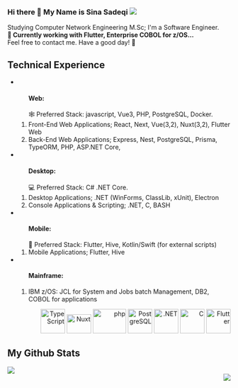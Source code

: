 ### Hi there 👋 My Name is Sina Sadeqi   <img src="https://user-badge.committers.top/iran/Cimorexave.svg" />

Studying Computer Network Engineering M.Sc; I'm a Software Engineer. <br>
<strong>🔭 Currently working with Flutter, Enterprise COBOL for z/OS...</strong> <br>
Feel free to contact me. Have a good day! 🌱

## Technical Experience
<ul> 
  <li> <ol> <h4> Web: </h4>
    🕸 Preferred Stack: javascript, Vue3, PHP, PostgreSQL, Docker. <br>
    <li> Front-End Web Applications; React, Next, Vue(3,2), Nuxt(3,2), Flutter Web </li>
    <li> Back-End Web Applications; Express, Nest, PostgreSQL, Prisma, TypeORM, PHP, ASP.NET Core, </li>
    </ol>
  </li>
  <li> <ol> <h4> Desktop: </h4>
    💻 Preferred Stack: C# .NET Core. <br>
    <li> Desktop Applications; .NET (WinForms, ClassLib, xUnit), Electron </li>
    <li> Console Applications & Scripting; .NET, C, BASH </li>
    </ol>
  </li>
  <li> <ol> <h4> Mobile: </h4>
    📱 Preferred Stack: Flutter, Hive, Kotlin/Swift (for external scripts) <br>
    <li> Mobile Applications; Flutter, Hive </li>
    </ol>
  </li>
  <li> <ol> <h4> Mainframe: </h4>
    <li> IBM z/OS: JCL for System and Jobs batch Management, DB2, COBOL for applications </li>
    </ol>
  </li>
<!--   <li> 👨‍💻 Languanges: TypeScript/JavaScript, C#, Dart, C, PHP, COBOL</li> -->
  <!--<li> ⚙️ Frameworks & Tools: React/Next, Vue/Nuxt(3,2), Nestjs, Express, Electron, .NET Core (ASP.NET, WinForms, ClassLib, xUnit), Flutter</li>-->
<!--   <li> 🌱 Platforms: Desktop(Electron, Flutter, .NET WinForms), Mobile(Flutter, React Native), Web(React/Next, Vue/Nuxt3&2, Express, Nest, ASP.NET), Mainframe(COBOL, JCL)</li> -->
  <!--<li> ⚡ Other Technologies: Docker, Linux </li>-->
</ul>
<p align="right" >
  
  <img src="https://seeklogo.com/images/T/typescript-logo-B29A3F462D-seeklogo.com.png" alt="TypeScript" width="55" height="55"/>
  <img src="https://seeklogo.com/images/N/nuxt-logo-64E0472AA8-seeklogo.com.png" alt="Nuxt" width="55" height="43"/>
  <img src="https://seeklogo.com/images/P/PHP-logo-0B2FDC4529-seeklogo.com.png" alt="php" width="75" height="55"/>
  <img src="https://seeklogo.com/images/P/PostgreSQL_Inc-logo-09A7EFEB72-seeklogo.com.png" alt="PostgreSQL" width="55" height="55" margin="5"/>
  <img src="https://seeklogo.com/images/M/microsoft-net-framework-logo-B9BA1A3DA1-seeklogo.com.png" alt=".NET" width="55" height="55" margin="5"/>
  <img src="https://seeklogo.com/images/C/c-programming-language-logo-9B32D017B1-seeklogo.com.png" alt="C" width="55" height="55"/>
  <img src="https://seeklogo.com/images/F/flutter-logo-5086DD11C5-seeklogo.com.png" alt="Flutter" width="55" height="55"/>
    
</p> 

## My Github Stats
<div align="">
<div align="left" >
  <img src="https://github-readme-stats.vercel.app/api/top-langs/?username=Cimorexave&hide=html,CSS,SCSS,python&langs_count=10&theme=dracula&layout=compact"/>
</div>
<div align="right" >
  <img src="https://github-readme-stats.vercel.app/api?username=Cimorexave&count_private=true&theme=merko"/>
</div> 
</div>
